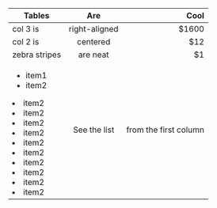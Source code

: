 | Tables        | Are           | Cool  |
| ------------- |:-------------:| -----:|
| col 3 is      | right-aligned | $1600 |
| col 2 is      | centered      |   $12 |
| zebra stripes | are neat      |    $1 |
| <ul><li>item1</li><li>item2</li></ul><li>item2</li></ul><li>item2</li></ul><li>item2</li></ul><li>item2</li></ul><li>item2</li></ul><li>item2</li></ul><li>item2</li></ul><li>item2</li></ul><li>item2</li></ul><li>item2</li></ul>| See the list | from the first column|
